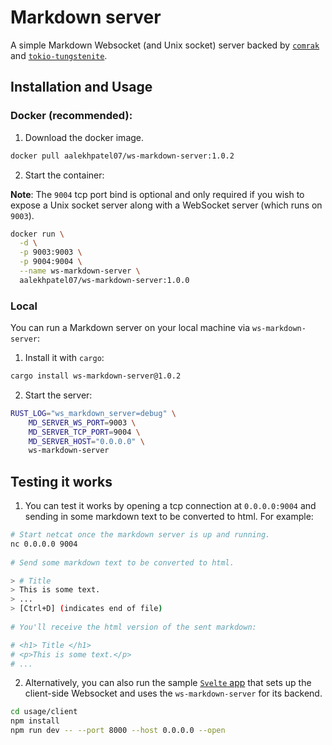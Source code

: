 # Markdown server

A simple Markdown Websocket (and Unix socket) server backed by [`comrak`](https://docs.rs/comrak/latest/comrak/) and [`tokio-tungstenite`](https://github.com/snapview/tokio-tungstenite).

## Installation and Usage

### Docker (recommended):

1. Download the docker image.
```sh
docker pull aalekhpatel07/ws-markdown-server:1.0.2
```

2. Start the container:

**Note**: The `9004` tcp port bind is optional and only required if you wish to expose a Unix socket server along with a WebSocket server (which runs on `9003`).

```sh
docker run \
  -d \
  -p 9003:9003 \
  -p 9004:9004 \
  --name ws-markdown-server \
  aalekhpatel07/ws-markdown-server:1.0.0
```

### Local

You can run a Markdown server on your local machine via `ws-markdown-server`:

1. Install it with `cargo`:
```sh
cargo install ws-markdown-server@1.0.2
```
2. Start the server:
```sh
RUST_LOG="ws_markdown_server=debug" \
    MD_SERVER_WS_PORT=9003 \
    MD_SERVER_TCP_PORT=9004 \
    MD_SERVER_HOST="0.0.0.0" \
    ws-markdown-server
```

## Testing it works

1. You can test it works by opening a tcp connection at `0.0.0.0:9004` and sending in some markdown text to be converted to html. 
For example:

```sh
# Start netcat once the markdown server is up and running.
nc 0.0.0.0 9004
  
# Send some markdown text to be converted to html.

> # Title
> This is some text.
> ...
> [Ctrl+D] (indicates end of file)
  
# You'll receive the html version of the sent markdown:

# <h1> Title </h1>
# <p>This is some text.</p>
# ...
```

2. Alternatively, you can also run the sample [`Svelte` app](./usage/client) that sets up the client-side Websocket and uses the `ws-markdown-server` for its backend.

```sh
cd usage/client
npm install
npm run dev -- --port 8000 --host 0.0.0.0 --open
```
